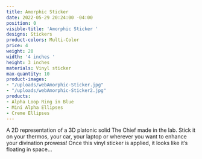 ```yaml
---
title: Amorphic Sticker
date: 2022-05-29 20:24:00 -04:00
position: 0
visible-title: 'Amorphic Sticker '
designs: Stickers
product-colors: Multi-Color
price: 4
weight: 20
width: '4 inches '
height: 3 inches
materials: Vinyl sticker
max-quantity: 10
product-images:
- "/uploads/webAmorphic-Sticker.jpg"
- "/uploads/webAmorphic-Sticker2.jpg"
products:
- Alpha Loop Ring in Blue
- Mini Alpha Ellipses
- Creme Ellipses
---
```


A 2D representation of a 3D platonic solid The Chief made in the lab. Stick it on your thermos, your car, your laptop or wherever you want to enhance your divination prowess! Once this vinyl sticker is applied, it looks like it’s floating in space…
